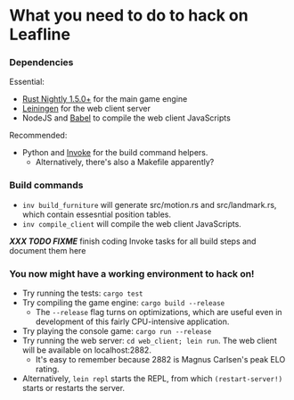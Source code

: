# What you need to do to hack on Leafline

### Dependencies

Essential:
* [Rust Nightly 1.5.0+](https://github.com/brson/multirust) for the main game engine
* [Leiningen](http://leiningen.org/) for the web client server
* NodeJS and [Babel](https://babeljs.io/) to compile the web client JavaScripts

Recommended:
* Python and [Invoke](http://www.pyinvoke.org/) for the build command helpers.
  * Alternatively, there's also a Makefile apparently?

### Build commands

* `inv build_furniture` will generate src/motion.rs and src/landmark.rs, which contain essesntial position tables.
* `inv compile_client` will compile the web client JavaScripts.

***XXX TODO FIXME*** finish coding Invoke tasks for all build steps and document them here

### You now might have a working environment to hack on!

* Try running the tests: `cargo test`
* Try compiling the game engine: `cargo build --release`
  * The `--release` flag turns on optimizations, which are useful even in development of this fairly CPU-intensive application.
* Try playing the console game: `cargo run --release`
* Try running the web server: `cd web_client; lein run`. The web client will be available on localhost:2882.
  * It's easy to remember because 2882 is Magnus Carlsen's peak ELO rating.
* Alternatively, `lein repl` starts the REPL, from which `(restart-server!)` starts or restarts the server.
